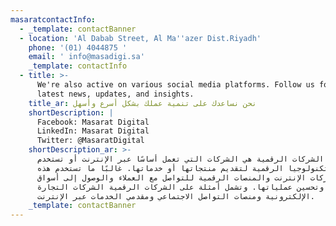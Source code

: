 ```yaml
---
masaratcontactInfo:
  - _template: contactBanner
  - location: 'Al Dabab Street, Al Ma''azer Dist.Riyadh'
    phone: '(01) 4044875 '
    email: ' info@masadigi.sa'
    _template: contactInfo
  - title: >-
      We're also active on various social media platforms. Follow us for the
      latest news, updates, and insights.
    title_ar: نحن نساعدك على تنمية عملك بشكل أسرع وأسهل
    shortDescription: |
      Facebook: Masarat Digital
      LinkedIn: Masarat Digital
      Twitter: @MasaratDigital
    shortDescription_ar: >-
      تعتبر الشركات الرقمية هي الشركات التي تعمل أساسًا عبر الإنترنت أو تستخدم
      التكنولوجيا الرقمية لتقديم منتجاتها أو خدماتها. غالبًا ما تستخدم هذه
      الشركات الإنترنت والمنصات الرقمية للتواصل مع العملاء والوصول إلى أسواق
      جديدة وتحسين عملياتها. وتشمل أمثلة على الشركات الرقمية الشركات التجارة
      الإلكترونية ومنصات التواصل الاجتماعي ومقدمي الخدمات عبر الإنترنت.
    _template: contactBanner
---
```








